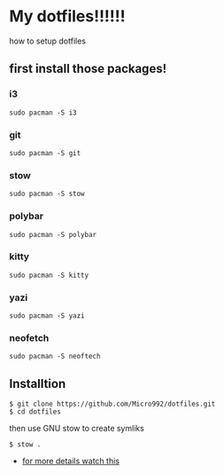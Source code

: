 # My dotfiles!!!!!!

how to setup dotfiles

## first install those packages!

### i3 
``````
sudo pacman -S i3
``````
### git
```
sudo pacman -S git 
```
### stow
```
sudo pacman -S stow
```
### polybar 
```
sudo pacman -S polybar
```
### kitty
```
sudo pacman -S kitty
```
### yazi 
````
sudo pacman -S yazi
````
### neofetch
````
sudo pacman -S neoftech 
````
## Installtion 
````
$ git clone https://github.com/Micro992/dotfiles.git 
$ cd dotfiles
````

then use GNU stow to create symliks
```
$ stow .
```

 - [for more details watch this](https://youtu.be/y6XCebnB9gs?si=qRYYzajmNjlwC0Ov)
